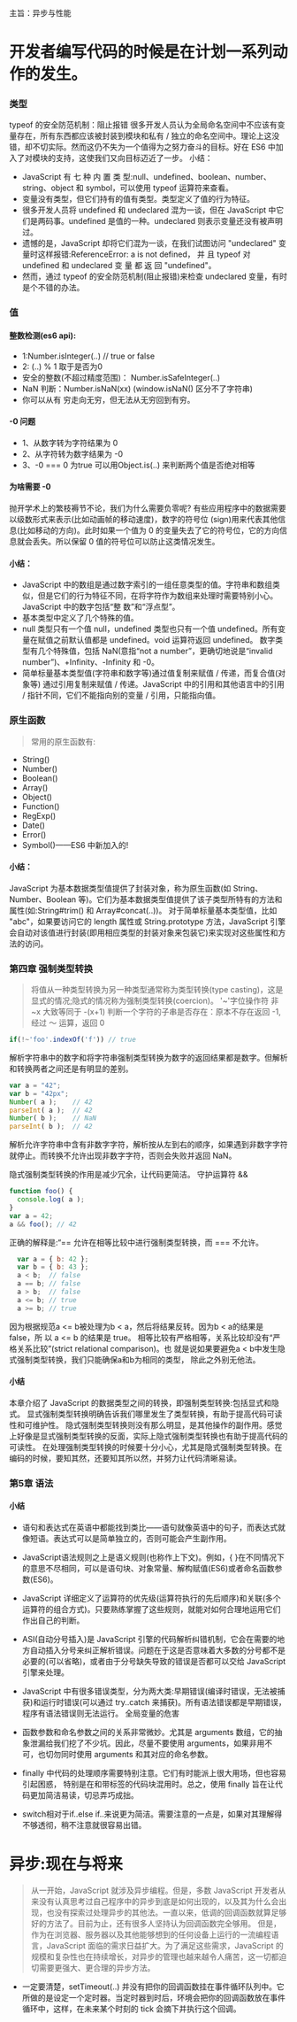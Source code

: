 主旨：异步与性能
# 开发者编写代码的时候是在计划一系列动作的发生。
### 类型
typeof 的安全防范机制：阻止报错
很多开发人员认为全局命名空间中不应该有变量存在，所有东西都应该被封装到模块和私有 / 独立的命名空间中。理论上这没错，却不切实际。然而这仍不失为一个值得为之努力奋斗的目标。好在 ES6 中加入了对模块的支持，这使我们又向目标迈近了一步。
小结：
- JavaScript 有 七 种 内 置 类 型:null、undefined、boolean、number、string、object 和 symbol，可以使用 typeof 运算符来查看。
- 变量没有类型，但它们持有的值有类型。类型定义了值的行为特征。
- 很多开发人员将 undefined 和 undeclared 混为一谈，但在 JavaScript 中它们是两码事。undefined 是值的一种。undeclared 则表示变量还没有被声明过。
- 遗憾的是，JavaScript 却将它们混为一谈，在我们试图访问 "undeclared" 变量时这样报错:ReferenceError: a is not defined， 并 且 typeof 对 undefined 和 undeclared 变 量 都 返 回 "undefined"。
- 然而，通过 typeof 的安全防范机制(阻止报错)来检查 undeclared 变量，有时是个不错的办法。
### 值
#### 整数检测(es6 api): 
- 1:Number.isInteger(..) // true or false
- 2: (..) % 1 取于是否为0
- 安全的整数(不超过精度范围)： Number.isSafeInteger(..)
- NaN 判断：Number.isNaN(xx)  (window.isNaN() 区分不了字符串)
- 你可以从有 穷走向无穷，但无法从无穷回到有穷。
#### -0 问题 
- 1、从数字转为字符结果为 0
- 2、从字符转为数字结果为 -0
- 3、-0 === 0  为true  可以用Object.is(..) 来判断两个值是否绝对相等

#### 为啥需要 -0
抛开学术上的繁枝褥节不论，我们为什么需要负零呢?
有些应用程序中的数据需要以级数形式来表示(比如动画帧的移动速度)，数字的符号位 (sign)用来代表其他信息(比如移动的方向)。此时如果一个值为 0 的变量失去了它的符号位，它的方向信息就会丢失。所以保留 0 值的符号位可以防止这类情况发生。

#### 小结：
- JavaScript 中的数组是通过数字索引的一组任意类型的值。字符串和数组类似，但是它们的行为特征不同，在将字符作为数组来处理时需要特别小心。JavaScript 中的数字包括“整 数”和“浮点型”。
- 基本类型中定义了几个特殊的值。
- null 类型只有一个值 null，undefined 类型也只有一个值 undefined。所有变量在赋值之前默认值都是 undefined。void 运算符返回 undefined。
数字类型有几个特殊值，包括 NaN(意指“not a number”，更确切地说是“invalid number”)、+Infinity、-Infinity 和 -0。
- 简单标量基本类型值(字符串和数字等)通过值复制来赋值 / 传递，而复合值(对象等) 通过引用复制来赋值 / 传递。JavaScript 中的引用和其他语言中的引用 / 指针不同，它们不能指向别的变量 / 引用，只能指向值。

### 原生函数
>常用的原生函数有:
- String()
- Number()
- Boolean()
- Array()
- Object()
- Function()
- RegExp()
- Date()
- Error()
- Symbol()——ES6 中新加入的!

#### 小结：
JavaScript 为基本数据类型值提供了封装对象，称为原生函数(如 String、Number、Boolean 等)。它们为基本数据类型值提供了该子类型所特有的方法和属性(如:String#trim() 和 Array#concat(..))。
对于简单标量基本类型值，比如 "abc"，如果要访问它的 length 属性或 String.prototype 方法，JavaScript 引擎会自动对该值进行封装(即用相应类型的封装对象来包装它)来实现对这些属性和方法的访问。

### 第四章 强制类型转换
> 将值从一种类型转换为另一种类型通常称为类型转换(type casting)，这是显式的情况;隐式的情况称为强制类型转换(coercion)。
'~'字位操作符 非
~x 大致等同于 -(x+1)
判断一个字符的子串是否存在：原本不存在返回 -1,经过 ～ 运算，返回 0 
```js
if(!~'foo'.indexOf('f')) // true
```
解析字符串中的数字和将字符串强制类型转换为数字的返回结果都是数字。但解析和转换两者之间还是有明显的差别。
```js
var a = "42"; 
var b = "42px";
Number( a );    // 42
parseInt( a );  // 42
Number( b );    // NaN
parseInt( b );  // 42
```
解析允许字符串中含有非数字字符，解析按从左到右的顺序，如果遇到非数字字符就停止。而转换不允许出现非数字字符，否则会失败并返回 NaN。

隐式强制类型转换的作用是减少冗余，让代码更简洁。
守护运算符 &&
```js
function foo() { 
  console.log( a );
}
var a = 42;
a && foo(); // 42
```
正确的解释是:“== 允许在相等比较中进行强制类型转换，而 === 不允许。

```js
  var a = { b: 42 };
  var b = { b: 43 };
  a < b;  // false
  a == b; // false
  a > b;  // false
  a <= b; // true
  a >= b; // true
```
因为根据规范a <= b被处理为b < a，然后将结果反转。因为b < a的结果是false，所
以 a <= b 的结果是 true。
相等比较有严格相等，关系比较却没有“严格关系比较”(strict relational comparison)。也 就是说如果要避免a < b中发生隐式强制类型转换，我们只能确保a和b为相同的类型， 除此之外别无他法。
#### 小结
本章介绍了 JavaScript 的数据类型之间的转换，即强制类型转换:包括显式和隐式。
显式强制类型转换明确告诉我们哪里发生了类型转换，有助于提高代码可读性和可维护性。
隐式强制类型转换则没有那么明显，是其他操作的副作用。感觉上好像是显式强制类型转换的反面，实际上隐式强制类型转换也有助于提高代码的可读性。
在处理强制类型转换的时候要十分小心，尤其是隐式强制类型转换。在编码的时候，要知其然，还要知其所以然，并努力让代码清晰易读。

### 第5章 语法
#### 小结
- 语句和表达式在英语中都能找到类比——语句就像英语中的句子，而表达式就像短语。表达式可以是简单独立的，否则可能会产生副作用。

- JavaScript语法规则之上是语义规则(也称作上下文)。例如，{ }在不同情况下的意思不尽相同，可以是语句块、对象常量、解构赋值(ES6)或者命名函数参数(ES6)。

- JavaScript 详细定义了运算符的优先级(运算符执行的先后顺序)和关联(多个运算符的组合方式)。只要熟练掌握了这些规则，就能对如何合理地运用它们作出自己的判断。

- ASI(自动分号插入)是 JavaScript 引擎的代码解析纠错机制，它会在需要的地方自动插入分号来纠正解析错误。问题在于这是否意味着大多数的分号都不是必要的(可以省略)，或者由于分号缺失导致的错误是否都可以交给 JavaScript 引擎来处理。

- JavaScript 中有很多错误类型，分为两大类:早期错误(编译时错误，无法被捕获)和运行时错误(可以通过 try..catch 来捕获)。所有语法错误都是早期错误，程序有语法错误则无法运行。
全局变量的危害

- 函数参数和命名参数之间的关系非常微妙。尤其是 arguments 数组，它的抽象泄漏给我们挖了不少坑。因此，尽量不要使用 arguments，如果非用不可，也切勿同时使用 arguments 和其对应的命名参数。
- finally 中代码的处理顺序需要特别注意。它们有时能派上很大用场，但也容易引起困惑， 特别是在和带标签的代码块混用时。总之，使用 finally 旨在让代码更加简洁易读，切忌弄巧成拙。

- switch相对于if..else if..来说更为简洁。需要注意的一点是，如果对其理解得不够透彻，稍不注意就很容易出错。

# 异步:现在与将来
>从一开始，JavaScript 就涉及异步编程。但是，多数 JavaScript 开发者从来没有认真思考过自己程序中的异步到底是如何出现的，以及其为什么会出现，也没有探索过处理异步的其他法。一直以来，低调的回调函数就算足够好的方法了。目前为止，还有很多人坚持认为回调函数完全够用。
> 但是，作为在浏览器、服务器以及其他能够想到的任何设备上运行的一流编程语言，JavaScript 面临的需求日益扩大。为了满足这些需求，JavaScript 的规模和复杂性也在持续增长，对异步的管理也越来越令人痛苦，这一切都迫切需要更强大、更合理的异步方法。

- 一定要清楚，setTimeout(..) 并没有把你的回调函数挂在事件循环队列中。它所做的是设定一个定时器。当定时器到时后，环境会把你的回调函数放在事件循环中，这样，在未来某个时刻的 tick 会摘下并执行这个回调。